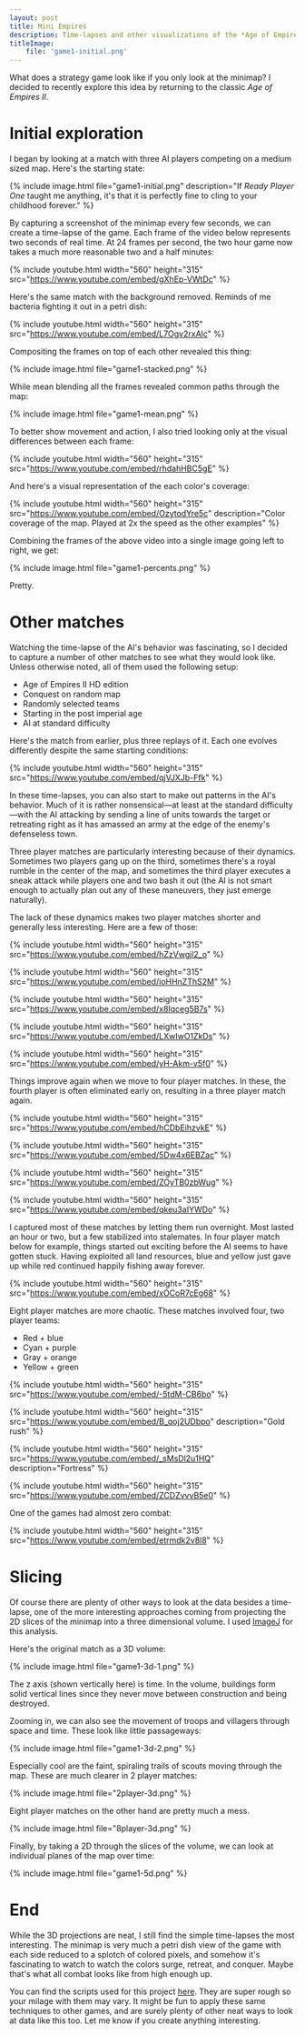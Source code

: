 ```yaml
---
layout: post
title: Mini Empires
description: Time-lapses and other visualizations of the *Age of Empires II* minimap
titleImage:
    file: 'game1-initial.png'
---
```


What does a strategy game look like if you only look at the minimap? I decided to recently explore this idea by returning to the classic *Age of Empires II*.

# Initial exploration

I began by looking at a match with three AI players competing on a medium sized map. Here's the starting state:

{% include image.html file="game1-initial.png" description="If *Ready Player One* taught me anything, it's that it is perfectly fine to cling to your childhood forever." %}

By capturing a screenshot of the minimap every few seconds, we can create a time-lapse of the game. Each frame of the video below represents two seconds of real time. At 24 frames per second, the two hour game now takes a much more reasonable two and a half minutes:

{% include youtube.html width="560" height="315" src="https://www.youtube.com/embed/gXhEp-VWtDc" %}

Here's the same match with the background removed. Reminds of me bacteria fighting it out in a petri dish:

{% include youtube.html width="560" height="315" src="https://www.youtube.com/embed/L7Ogv2rxAlc" %}

Compositing the frames on top of each other revealed this thing:

{% include image.html file="game1-stacked.png" %}

While mean blending all the frames revealed common paths through the map:

{% include image.html file="game1-mean.png" %}

To better show movement and action, I also tried looking only at the visual differences between each frame:

{% include youtube.html width="560" height="315" src="https://www.youtube.com/embed/rhdahHBC5gE" %}

And here's a visual representation of the each color's coverage:

{% include youtube.html width="560" height="315" src="https://www.youtube.com/embed/OzytodYre5c" description="Color coverage of the map. Played at 2x the speed as the other examples" %}

Combining the frames of the above video into a single image going left to right, we get:

{% include image.html file="game1-percents.png" %}

Pretty.

# Other matches

Watching the time-lapse of the AI's behavior was fascinating, so I decided to capture a number of other matches to see what they would look like. Unless otherwise noted, all of them used the following setup:

* Age of Empires II HD edition
* Conquest on random map
* Randomly selected teams
* Starting in the post imperial age
* AI at standard difficulty

Here's the match from earlier, plus three replays of it. Each one evolves differently despite the same starting conditions:

{% include youtube.html width="560" height="315" src="https://www.youtube.com/embed/qjVJXJb-Ffk" %}

In these time-lapses, you can also start to make out patterns in the AI's behavior. Much of it is rather nonsensical—at least at the standard difficulty—with the AI attacking by sending a line of units towards the target or retreating right as it has amassed an army at the edge of the enemy's defenseless town.

Three player matches are particularly interesting because of their dynamics. Sometimes two players gang up on the third, sometimes there's a royal rumble in the center of the map, and sometimes the third player executes a sneak attack while players one and two bash it out (the AI is not smart enough to actually plan out any of these maneuvers, they just emerge naturally).

The lack of these dynamics makes two player matches shorter and generally less interesting. Here are a few of those:

{% include youtube.html width="560" height="315" src="https://www.youtube.com/embed/hZzVwgjl2_o" %}

{% include youtube.html width="560" height="315" src="https://www.youtube.com/embed/ioHHnZThS2M" %}

{% include youtube.html width="560" height="315" src="https://www.youtube.com/embed/x8Iqceg5B7s" %}

{% include youtube.html width="560" height="315" src="https://www.youtube.com/embed/LXwIwO1ZkDs" %}

{% include youtube.html width="560" height="315" src="https://www.youtube.com/embed/yH-Akm-v5f0" %}

Things improve again when we move to four player matches. In these, the fourth player is often eliminated early on, resulting in a three player match again.

{% include youtube.html width="560" height="315" src="https://www.youtube.com/embed/hCDbEihzvkE" %}

{% include youtube.html width="560" height="315" src="https://www.youtube.com/embed/5Dw4x6EBZac" %}

{% include youtube.html width="560" height="315" src="https://www.youtube.com/embed/ZOyTB0zbWug" %}

{% include youtube.html width="560" height="315" src="https://www.youtube.com/embed/qkeu3aIYWDo" %}

I captured most of these matches by letting them run overnight. Most lasted an hour or two, but a few stabilized into stalemates. In four player match below for example, things started out exciting before the AI seems to have gotten stuck. Having exploited all land resources, blue and yellow just gave up while red continued happily fishing away forever.

{% include youtube.html width="560" height="315" src="https://www.youtube.com/embed/xOCoR7cEg68" %}

Eight player matches are more chaotic. These matches involved four, two player teams:

* Red + blue
* Cyan + purple
* Gray + orange
* Yellow + green

{% include youtube.html width="560" height="315" src="https://www.youtube.com/embed/-5tdM-CB6bo" %}

{% include youtube.html width="560" height="315" src="https://www.youtube.com/embed/B_qoj2UDbpo" description="Gold rush" %}

{% include youtube.html width="560" height="315" src="https://www.youtube.com/embed/_sMsDl2u1HQ" description="Fortress" %}

{% include youtube.html width="560" height="315" src="https://www.youtube.com/embed/ZCDZvvvB5e0" %}

One of the games had almost zero combat:

{% include youtube.html width="560" height="315" src="https://www.youtube.com/embed/etrmdk2v8l8" %}

# Slicing

Of course there are plenty of other ways to look at the data besides a time-lapse, one of the more interesting approaches coming from projecting the 2D slices of the minimap into a three dimensional volume. I used [ImageJ](https://imagej.net/Welcome) for this analysis.

Here's the original match as a 3D volume:

{% include image.html file="game1-3d-1.png" %}

The z axis (shown vertically here) is time. In the volume, buildings form solid vertical lines since they never move between construction and being destroyed.

Zooming in, we can also see the movement of troops and villagers through space and time. These look like little passageways:

{% include image.html file="game1-3d-2.png" %}

Especially cool are the faint, spiraling trails of scouts moving through the map. These are much clearer in 2 player matches:

{% include image.html file="2player-3d.png" %}

Eight player matches on the other hand are pretty much a mess.

{% include image.html file="8player-3d.png" %}

Finally, by taking a 2D through the slices of the volume, we can look at individual planes of the map over time:

{% include image.html file="game1-5d.png" %}

# End

While the 3D projections are neat, I still find the simple time-lapses the most interesting. The minimap is very much a petri dish view of the game with each side reduced to a splotch of colored pixels, and somehow it's fascinating to watch to watch the colors surge, retreat, and conquer. Maybe that's what all combat looks like from high enough up.

You can find the scripts used for this project [here](https://github.com/mattbierner/mini-empire/tree/master/example). They are super rough so your milage with them may vary. It might be fun to apply these same techniques to other games, and are surely plenty of other neat ways to look at data like this too. Let me know if you create anything interesting. 